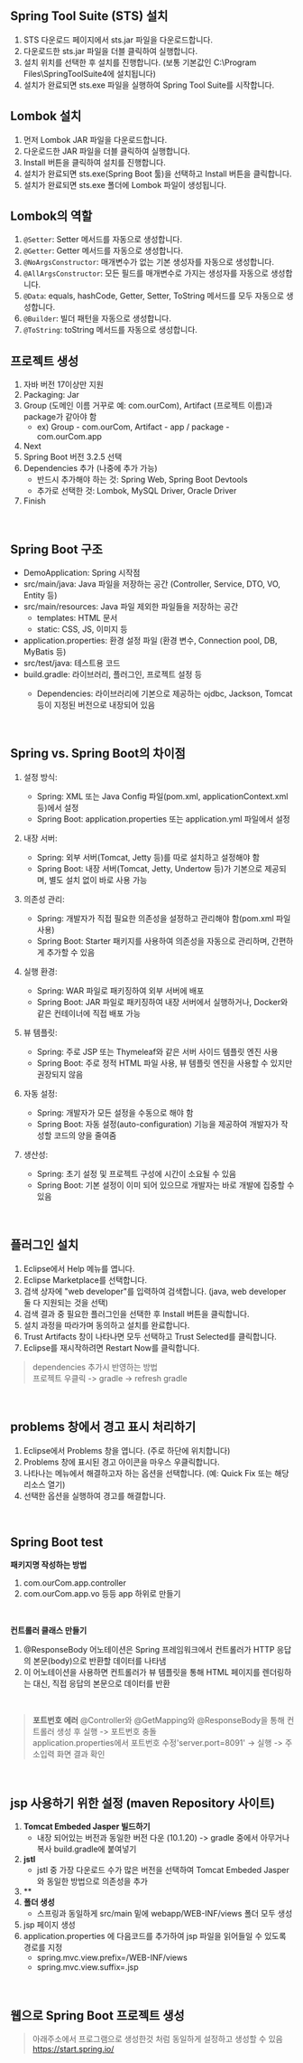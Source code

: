 ## Spring Tool Suite (STS) 설치

1. STS 다운로드 페이지에서 sts.jar 파일을 다운로드합니다.
2. 다운로드한 sts.jar 파일을 더블 클릭하여 실행합니다.
3. 설치 위치를 선택한 후 설치를 진행합니다. (보통 기본값인 C:\Program Files\SpringToolSuite4에 설치됩니다)
4. 설치가 완료되면 sts.exe 파일을 실행하여 Spring Tool Suite를 시작합니다.

## Lombok 설치

1. 먼저 Lombok JAR 파일을 다운로드합니다.
2. 다운로드한 JAR 파일을 더블 클릭하여 실행합니다.
3. Install 버튼을 클릭하여 설치를 진행합니다.
4. 설치가 완료되면 sts.exe(Spring Boot 툴)을 선택하고 Install 버튼을 클릭합니다.
5. 설치가 완료되면 sts.exe 폴더에 Lombok 파일이 생성됩니다.

## Lombok의 역할

1. `@Setter`: Setter 메서드를 자동으로 생성합니다.
2. `@Getter`: Getter 메서드를 자동으로 생성합니다.
3. `@NoArgsConstructor`: 매개변수가 없는 기본 생성자를 자동으로 생성합니다.
4. `@AllArgsConstructor`: 모든 필드를 매개변수로 가지는 생성자를 자동으로 생성합니다.
5. `@Data`: equals, hashCode, Getter, Setter, ToString 메서드를 모두 자동으로 생성합니다.
6. `@Builder`: 빌더 패턴을 자동으로 생성합니다.
7. `@ToString`: toString 메서드를 자동으로 생성합니다.

## 프로젝트 생성

1. 자바 버전 17이상만 지원
2. Packaging: Jar
3. Group (도메인 이름 거꾸로 예: com.ourCom), Artifact (프로젝트 이름)과 package가 같아야 함
   - ex) Group - com.ourCom, Artifact - app / package - com.ourCom.app
4. Next
5. Spring Boot 버전 3.2.5 선택
6. Dependencies 추가 (나중에 추가 가능)
   - 반드시 추가해야 하는 것: Spring Web, Spring Boot Devtools
   - 추가로 선택한 것: Lombok, MySQL Driver, Oracle Driver
7. Finish
<br>



## Spring Boot 구조

- DemoApplication: Spring 시작점
- src/main/java: Java 파일을 저장하는 공간 (Controller, Service, DTO, VO, Entity 등)
- src/main/resources: Java 파일 제외한 파일들을 저장하는 공간
  - templates: HTML 문서
  - static: CSS, JS, 이미지 등
- application.properties: 환경 설정 파일 (환경 변수, Connection pool, DB, MyBatis 등)
- src/test/java: 테스트용 코드
- build.gradle: 라이브러리, 플러그인, 프로젝트 설정 등
  - Dependencies: 라이브러리에 기본으로 제공하는 ojdbc, Jackson, Tomcat 등이 지정된 버전으로 내장되어 있음

    <br>

## Spring vs. Spring Boot의 차이점

1. 설정 방식:
   - Spring: XML 또는 Java Config 파일(pom.xml, applicationContext.xml 등)에서 설정
   - Spring Boot: application.properties 또는 application.yml 파일에서 설정

2. 내장 서버:
   - Spring: 외부 서버(Tomcat, Jetty 등)를 따로 설치하고 설정해야 함
   - Spring Boot: 내장 서버(Tomcat, Jetty, Undertow 등)가 기본으로 제공되며, 별도 설치 없이 바로 사용 가능

3. 의존성 관리:
   - Spring: 개발자가 직접 필요한 의존성을 설정하고 관리해야 함(pom.xml 파일 사용)
   - Spring Boot: Starter 패키지를 사용하여 의존성을 자동으로 관리하며, 간편하게 추가할 수 있음

4. 실행 환경:
   - Spring: WAR 파일로 패키징하여 외부 서버에 배포
   - Spring Boot: JAR 파일로 패키징하여 내장 서버에서 실행하거나, Docker와 같은 컨테이너에 직접 배포 가능

5. 뷰 템플릿:
   - Spring: 주로 JSP 또는 Thymeleaf와 같은 서버 사이드 템플릿 엔진 사용
   - Spring Boot: 주로 정적 HTML 파일 사용, 뷰 템플릿 엔진을 사용할 수 있지만 권장되지 않음

6. 자동 설정:
   - Spring: 개발자가 모든 설정을 수동으로 해야 함
   - Spring Boot: 자동 설정(auto-configuration) 기능을 제공하여 개발자가 작성할 코드의 양을 줄여줌

7. 생산성:
   - Spring: 초기 설정 및 프로젝트 구성에 시간이 소요될 수 있음
   - Spring Boot: 기본 설정이 이미 되어 있으므로 개발자는 바로 개발에 집중할 수 있음
<br>


## 플러그인 설치

1. Eclipse에서 Help 메뉴를 엽니다.
2. Eclipse Marketplace를 선택합니다.
3. 검색 상자에 "web developer"를 입력하여 검색합니다. (java, web developer 둘 다 지원되는 것을 선택)
4. 검색 결과 중 필요한 플러그인을 선택한 후 Install 버튼을 클릭합니다.
5. 설치 과정을 따라가며 동의하고 설치를 완료합니다.
6. Trust Artifacts 창이 나타나면 모두 선택하고 Trust Selected를 클릭합니다.
7. Eclipse를 재시작하려면 Restart Now를 클릭합니다.

> dependencies 추가시 반영하는 방법<br>
> 프로젝트 우클릭 -> gradle -> refresh gradle
<br>

## problems 창에서 경고 표시 처리하기

1. Eclipse에서 Problems 창을 엽니다. (주로 하단에 위치합니다)
2. Problems 창에 표시된 경고 아이콘을 마우스 우클릭합니다.
3. 나타나는 메뉴에서 해결하고자 하는 옵션을 선택합니다. (예: Quick Fix 또는 해당 리소스 열기)
4. 선택한 옵션을 실행하여 경고를 해결합니다.
<br>

## Spring Boot test

**패키지명 작성하는 방법**
1. com.ourCom.app.controller
2. com.ourCom.app.vo 등등 app 하위로 만들기

<br>

**컨트롤러 클래스 만들기**
1. @ResponseBody 어노테이션은 Spring 프레임워크에서 컨트롤러가 HTTP 응답의 본문(body)으로 반환할 데이터를 나타냄 <br>
2. 이 어노테이션을 사용하면 컨트롤러가 뷰 템플릿을 통해 HTML 페이지를 렌더링하는 대신, 직접 응답의 본문으로 데이터를 반환
<br>

> **포트번호 에러**
> @Controller와 @GetMapping와 @ResponseBody을 통해 컨트롤러 생성 후 실행 -> 포트번호 충돌<br>
> application.properties에서 포트번호 수정'server.port=8091' -> 실행 -> 주소입력 화면 결과 확인
<br>

## jsp 사용하기 위한 설정 (maven Repository 사이트)
1. **Tomcat Embeded Jasper 빌드하기**
   - 내장 되어있는 버전과 동일한 버전 다운 (10.1.20) -> gradle 중에서 아무거나 복사 build.gradle에 붙여넣기
2. **jstl**
   - jstl 중 가장 다운로드 수가 많은 버전을 선택하여 Tomcat Embeded Jasper와 동일한 방법으로 의존성을 추가
3. **
4. **폴더 생성**
   - 스프링과 동일하게 src/main 밑에 webapp/WEB-INF/views 폴더 모두 생성
5. jsp 페이지 생성
6. application.properties 에 다음코드를 추가하여 jsp 파일을 읽어들일 수 있도록 경로를 지정
   - spring.mvc.view.prefix=/WEB-INF/views<br>
   - spring.mvc.view.suffix=.jsp
<br>

## 웹으로 Spring Boot 프로젝트 생성
> 아래주소에서 프로그램으로 생성한것 처럼 동일하게 설정하고 생성할 수 있음
<https://start.spring.io/>
<br>

